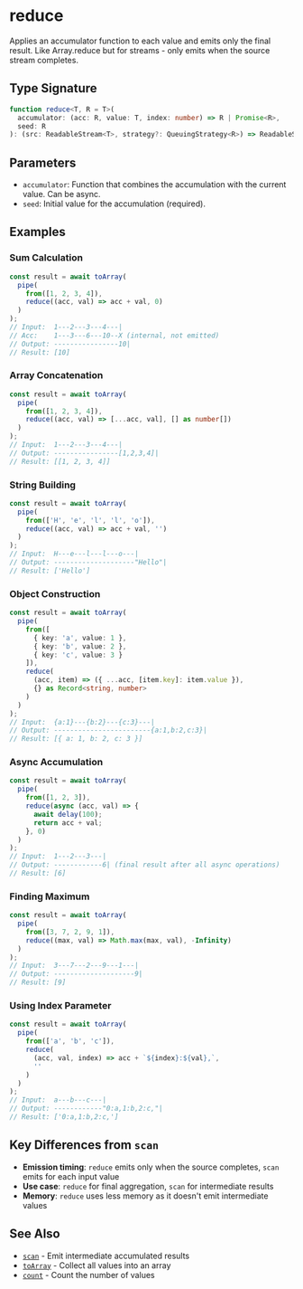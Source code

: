 # reduce

Applies an accumulator function to each value and emits only the final result. Like Array.reduce but for streams - only emits when the source stream completes.

## Type Signature

```typescript
function reduce<T, R = T>(
  accumulator: (acc: R, value: T, index: number) => R | Promise<R>,
  seed: R
): (src: ReadableStream<T>, strategy?: QueuingStrategy<R>) => ReadableStream<R>
```

## Parameters

- `accumulator`: Function that combines the accumulation with the current value. Can be async.
- `seed`: Initial value for the accumulation (required).

## Examples

### Sum Calculation

```typescript
const result = await toArray(
  pipe(
    from([1, 2, 3, 4]),
    reduce((acc, val) => acc + val, 0)
  )
);
// Input:  1---2---3---4---|
// Acc:    1---3---6---10--X (internal, not emitted)
// Output: ----------------10|
// Result: [10]
```

### Array Concatenation

```typescript
const result = await toArray(
  pipe(
    from([1, 2, 3, 4]),
    reduce((acc, val) => [...acc, val], [] as number[])
  )
);
// Input:  1---2---3---4---|
// Output: ----------------[1,2,3,4]|
// Result: [[1, 2, 3, 4]]
```

### String Building

```typescript
const result = await toArray(
  pipe(
    from(['H', 'e', 'l', 'l', 'o']),
    reduce((acc, val) => acc + val, '')
  )
);
// Input:  H---e---l---l---o---|
// Output: --------------------"Hello"|
// Result: ['Hello']
```

### Object Construction

```typescript
const result = await toArray(
  pipe(
    from([
      { key: 'a', value: 1 },
      { key: 'b', value: 2 },
      { key: 'c', value: 3 }
    ]),
    reduce(
      (acc, item) => ({ ...acc, [item.key]: item.value }),
      {} as Record<string, number>
    )
  )
);
// Input:  {a:1}---{b:2}---{c:3}---|
// Output: ------------------------{a:1,b:2,c:3}|
// Result: [{ a: 1, b: 2, c: 3 }]
```

### Async Accumulation

```typescript
const result = await toArray(
  pipe(
    from([1, 2, 3]),
    reduce(async (acc, val) => {
      await delay(100);
      return acc + val;
    }, 0)
  )
);
// Input:  1---2---3---|
// Output: ------------6| (final result after all async operations)
// Result: [6]
```

### Finding Maximum

```typescript
const result = await toArray(
  pipe(
    from([3, 7, 2, 9, 1]),
    reduce((max, val) => Math.max(max, val), -Infinity)
  )
);
// Input:  3---7---2---9---1---|
// Output: --------------------9|
// Result: [9]
```

### Using Index Parameter

```typescript
const result = await toArray(
  pipe(
    from(['a', 'b', 'c']),
    reduce(
      (acc, val, index) => acc + `${index}:${val},`,
      ''
    )
  )
);
// Input:  a---b---c---|
// Output: ------------"0:a,1:b,2:c,"|
// Result: ['0:a,1:b,2:c,']
```

## Key Differences from `scan`

- **Emission timing**: `reduce` emits only when the source completes, `scan` emits for each input value
- **Use case**: `reduce` for final aggregation, `scan` for intermediate results
- **Memory**: `reduce` uses less memory as it doesn't emit intermediate values

## See Also

- [`scan`](./scan.md) - Emit intermediate accumulated results
- [`toArray`](../consuming.md#toarray) - Collect all values into an array
- [`count`](./count.md) - Count the number of values